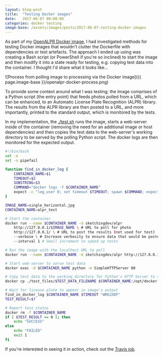 ```yaml
---
layout: blog-post
title:  "Testing Docker images"
date:   2017-06-07 00:00:00
categories: docker testing
image-base: /assets/images/posts/2017-06-07-testing-docker-images
---
```


As part of my [OpenALPR Docker image](https://github.com/SketchingDev/OpenALPR-Docker), I had investigated methods for testing Docker images that wouldn't clutter the Dockerfile with dependencies or test artefacts. The approach I ended up using was creating a Bash script (or PowerShell if you're so inclined) to start the image and then modify it into a state ready for testing, e.g. copying test data into the container. I thought I'd share what it looks like...

![Process from polling image to processing via the Docker image]({{ page.image-base }}/openalpr-docker-process.png)

To provide some context around what I was testing; the image comprises of a Python script (the entry point) that feeds photos polled from a URL, which can be enhanced, to an Automatic License Plate Recognition (ALPR) library. The results from the ALPR library are then posted to a URL, and more importantly, printed to the standard output, which is monitored by the tests.

In my implementation, the [./test.sh](https://github.com/SketchingDev/OpenALPR-Docker/blob/master/test.sh) runs the image, starts a web-server inside of the container (removing the need for an additional image or host dependencies) and then copies the test data to the web-server's working directory to be served by the polling Python script. The docker logs are then monitored for the expected output.


```bash
#!/bin/bash
set -e
set -o pipefail

function find_in_docker_log {
    CONTAINER_NAME=$1
    TIMEOUT=$2
    SUBSTRING=$3
    COMMAND="docker logs -f $CONTAINER_NAME"
    expect -c "log_user 0; set timeout $TIMEOUT; spawn $COMMAND; expect \"$SUBSTRING\" { exit 0 } timeout { exit 1 }"
}

IMAGE_NAME=single_horizontal.jpg
CONTAINER_NAME=alpr_test

# Start the container
docker run --name $CONTAINER_NAME -d sketchingdev/alpr
    http://127.0.0.1/$IMAGE_NAME \ # URL to poll for photo
    http://127.0.0.1/ \ # URL to post the results (not used for test)
    --verbose \ # Increase verbosity to ensure data that would be posted is printed to stdout
    --interval 1 # Small increment to speed up tests

# Run the image with the localhost URL to poll
docker run --name $CONTAINER_NAME -d sketchingdev/alpr http://127.0.0.1/$IMAGE_NAME http://127.0.0.1/ --verbose

# Start web-server to serve test data
docker exec -d $CONTAINER_NAME python -m SimpleHTTPServer 80

# Copy test data to the working directory for Python's HTTP Server to serve
docker cp ./test_files/$TEST_DATA_FILENAME $CONTAINER_NAME:/opt/docker-alpr/

# Wait for license plate to appear in image's output
find_in_docker_log $CONTAINER_NAME $TIMEOUT "WR62XDF"
TEST_RESULT=$?

# Report test status
docker rm -f $CONTAINER_NAME
if [ $TEST_RESULT == 0 ]; then
    echo "SUCCESS"
else
    echo "FAILED"
    exit 1
fi
```

If you're interested in seeing it in action, check out the [Travis job](https://travis-ci.org/SketchingDev/OpenALPR-Docker).
